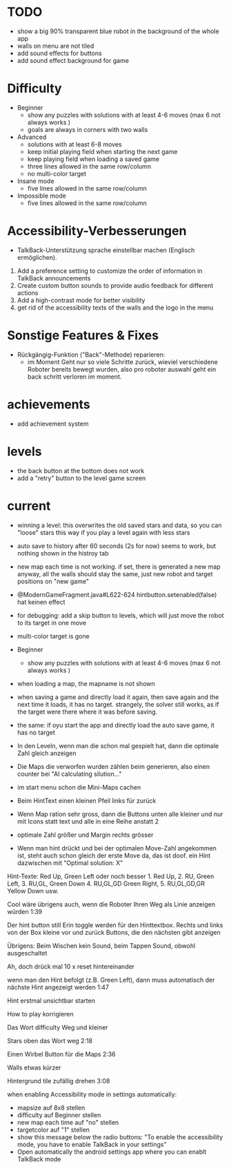 # TODO
- show a big 90% transparent blue robot in the background of the whole app
- walls on menu are not tiled 
- add sound effects for buttons
- add sound effect background for game


# Difficulty
- Beginner
  - show any puzzles with solutions with at least 4-6 moves (max 6 not always works )
  - goals are always in corners with two walls
- Advanced
  - solutions with at least 6-8 moves
  - keep initial playing field when starting the next game
  - keep playing field when loading a saved game
  - three lines allowed in the same row/column
  - no multi-color target
- Insane mode
  - five lines allowed in the same row/column
- Impossible mode
  - five lines allowed in the same row/column


# Accessibility-Verbesserungen
- TalkBack-Unterstützung sprache einstellbar machen (Englisch ermöglichen).  
1. Add a preference setting to customize the order of information in TalkBack announcements
2. Create custom button sounds to provide audio feedback for different actions
3. Add a high-contrast mode for better visibility
4. get rid of the accessibility texts of the walls and the logo in the menu


# Sonstige Features & Fixes
- Rückgängig-Funktion ("Back"-Methode) reparieren:  
  - im Moment Geht nur so viele Schritte zurück, wieviel verschiedene Roboter bereits bewegt wurden, also pro roboter auswahl geht ein back schritt verloren im moment.  


# achievements
- add achievement system

# levels 
- the back button at the bottom does not work
- add a "retry" button to the level game screen

# current
- winning a level: this overwrites the old saved stars and data, so you can "loose" stars this way if you play a level again with less stars

- auto save to history after 60 seconds (2s for now) seems to work, but nothing shown in the histroy tab

- new map each time is not working. if set, there is generated a new map anyway, all the walls should stay the same, just new robot and target positions on "new game"

- @ModernGameFragment.java#L622-624 hintbutton.setenabled(false) hat keinen effect


- for debugging: add a skip button to levels, which will just move the robot to its target in one move
- multi-color target is gone

- Beginner
  - show any puzzles with solutions with at least 4-6 moves (max 6 not always works )

- when loading a map, the mapname is not shown
- when saving a game and directly load it again, then save again and the next time it loads, it has no target. strangely, the solver still works, as if the target were there where it was before saving.

- the same: if oyu start the app and directly load the auto save game, it has no target

- In den Leveln, wenn man die schon mal gespielt hat, dann die optimale Zahl gleich anzeigen

- Die Maps die verworfen wurden zählen beim generieren, also einen counter bei "AI calculating silution..."

- im start menu schon die Mini-Maps cachen

- Beim HintText einen kleinen Pfeil links für zurück

- Wenn Map ration sehr gross, dann die Buttons unten alle kleiner und nur mit Icons statt text und alle in eine Reihe anstatt 2

- optimale Zahl größer und Margin rechts grösser

- Wenn man hint drückt und bei der optimalen Move-Zahl angekommen ist, steht auch schon gleich der erste Move da, das ist doof. ein Hint dazwischen mit "Optimal solution: X"


Hint-Texte: Red Up, Green Left oder noch besser 1. Red Up, 2. RU, Green Left, 3. RU,GL, Green Down 4. RU,GL,GD Green Right, 5. RU,GL,GD,GR Yellow Down usw.

Cool wäre übrigens auch, wenn die Roboter Ihren Weg als Linie anzeigen würden
1:39

Der hint button still Erin toggle werden für den Hinttextbox. Rechts und links von der Box kleine vor und zurück Buttons, die den nächsten gibt anzeigen

Übrigens: Beim Wischen kein Sound, beim Tappen Sound, obwohl ausgeschaltet

Ah, doch drück mal 10 x reset hintereinander

wenn man den Hint befolgt (z.B. Green Left), dann muss automatisch der nächste Hint angezeigt werden
1:47

Hint erstmal unsichtbar starten

How to play korrigieren

Das Wort difficulty Weg und kleiner

Stars oben das Wort weg
2:18

Einen Wirbel Button für die Maps
2:36

Walls etwas kürzer

Hintergrund tile zufällig drehen
3:08

when enabling Accessibility mode in settings automatically:
- mapsize auf 8x8 stellen
- difficulty auf Beginner stellen
- new map each time auf "no" stellen
- targetcolor auf "1" stellen
- show this message below the radio buttons:
"To enable the accessibility mode, you have to enable TalkBack in your settings"
- Open automatically the android settings app where you can enablt TalkBack mode


